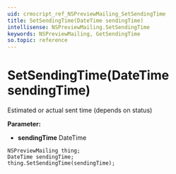 ```yaml
---
uid: crmscript_ref_NSPreviewMailing_SetSendingTime
title: SetSendingTime(DateTime sendingTime)
intellisense: NSPreviewMailing.SetSendingTime
keywords: NSPreviewMailing, GetSendingTime
so.topic: reference
---
```


# SetSendingTime(DateTime sendingTime)

Estimated or actual sent time (depends on status)

**Parameter:** 
* **sendingTime** DateTime

```crmscript
NSPreviewMailing thing;
DateTime sendingTime;
thing.SetSendingTime(sendingTime);
```

